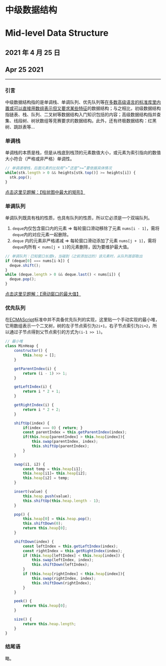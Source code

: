 # 中级数据结构

# Mid-level Data Structure

## 2021 年 4 月 25 日

## Apr 25 2021

---

### 引言

中级数据结构指的是单调栈、单调队列、优先队列等<u>在多数高级语言的标准库里内置或可以直接用数组表示但又要求某些特征</u>的数据结构；与之相比，初级数据结构指链表、栈、队列、二叉树等数据结构入门知识包括的内容；高级数据结构指并查集、线段树、树状数组等竞赛要求的数据结构。此外，还有终极数据结构：红黑树、跳跃表等...

### 单调栈

单调栈的本质是栈，但是从栈底到栈顶的元素数值大小，或元素为索引指向的数值大小符合（严格或非严格）单调性。

```javascript
// 单调递增栈，后面元素的比较用“>”还是“>=”要依据具体情况
while(stk.length > 0 && heights[stk.top()] >= heights[i]) {
  stk.pop();
}
```

[点击这里见题解：【柱状图中最大的矩形】](https://leetcode-cn.com/problems/largest-rectangle-in-histogram/solution/javascript-dan-diao-zhan-by-cescdf-pzyo/)

### 单调队列

单调队列既具有栈的性质，也具有队列的性质，所以它必须是一个双端队列。

1. `deque`内仅包含窗口内的元素 ⇒ 每轮窗口滑动移除了元素 `nums[i - 1]`，需将 `deque`内的对应元素一起删除。
2. `deque` 内的元素非严格递减 ⇒ 每轮窗口滑动添加了元素 `nums[j + 1]`，需将`deque`内所有 `< nums[j + 1]`的元素删除，因为要维护最大值。

```javascript
// 单调队列：已知窗口长度k，当碰到（之前添加过的）该元素时，从队列首部取出
if (deque[0] === nums[i-k]) {
  deque.shift();
}
while (deque.length > 0 && deque.last() < nums[i]) {
  deque.pop();
}
```

[点击这里见题解：【滑动窗口的最大值】](https://leetcode-cn.com/problems/hua-dong-chuang-kou-de-zui-da-zhi-lcof/solution/javascript-dan-diao-zhan-dan-diao-dui-li-3g3h/)

### 优先队列

在<u>ECMAScript</u>标准中并不具备优先队列的实现，这里贴一个手动实现的最小堆，它用数组表示一个二叉树，树的左子节点索引为`2i+1`，右子节点索引为`2i+2`，所以通过子节点得到父节点索引的方式为`(i-1 >> 1)`。

```javascript
// 最小堆
class MinHeap {
    constructor() {
        this.heap = [];
    }

    getParentIndex(i) {
        return (i - 1) >> 1;
    }

    getLeftIndex(i) {
        return i * 2 + 1;
    }

    getRightIndex(i) {
        return i * 2 + 2;
    }

    shiftUp(index) {
        if(index === 0) { return; }
        const parentIndex = this.getParentIndex(index);
        if(this.heap[parentIndex] > this.heap[index]){
            this.swap(parentIndex, index);
            this.shiftUp(parentIndex);
        }  
    }

    swap(i1, i2) {
        const temp = this.heap[i1];
        this.heap[i1]= this.heap[i2];
        this.heap[i2] = temp;
    }

    insert(value) {
        this.heap.push(value);
        this.shiftUp(this.heap.length - 1);
    }

    pop() {
        this.heap[0] = this.heap.pop();
        this.shiftDown(0);
        return this.heap[0];
    }

    shiftDown(index) {
        const leftIndex = this.getLeftIndex(index);
        const rightIndex = this.getRightIndex(index);
        if (this.heap[leftIndex] < this.heap[index]) {
            this.swap(leftIndex, index);
            this.shiftDown(leftIndex);
        }
        if (this.heap[rightIndex] < this.heap[index]){
            this.swap(rightIndex, index);
            this.shiftDown(rightIndex);
        }
    }

    peek() {
        return this.heap[0];
    }

    size() {
        return this.heap.length;
    }
}
```

### 结尾语

略。
